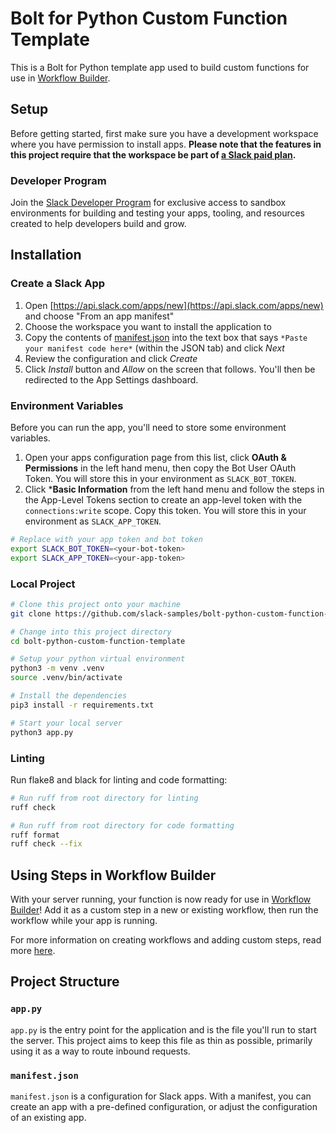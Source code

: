 # Bolt for Python Custom Function Template

This is a Bolt for Python template app used to build custom functions for use in
[Workflow Builder](https://api.slack.com/start#workflow-builder).

## Setup

Before getting started, first make sure you have a development workspace where
you have permission to install apps. **Please note that the features in this
project require that the workspace be part of
[a Slack paid plan](https://slack.com/pricing).**

### Developer Program

Join the [Slack Developer Program](https://api.slack.com/developer-program) for
exclusive access to sandbox environments for building and testing your apps,
tooling, and resources created to help developers build and grow.

## Installation

### Create a Slack App

1. Open [https://api.slack.com/apps/new](https://api.slack.com/apps/new) and
   choose "From an app manifest"
2. Choose the workspace you want to install the application to
3. Copy the contents of [manifest.json](./manifest.json) into the text box that
   says `*Paste your manifest code here*` (within the JSON tab) and click _Next_
4. Review the configuration and click _Create_
5. Click _Install_ button and _Allow_ on the screen that follows. You'll then be
   redirected to the App Settings dashboard.

### Environment Variables

Before you can run the app, you'll need to store some environment variables.

1. Open your apps configuration page from this list, click **OAuth &
   Permissions** in the left hand menu, then copy the Bot User OAuth Token. You
   will store this in your environment as `SLACK_BOT_TOKEN`.
2. Click ***Basic Information** from the left hand menu and follow the steps in
   the App-Level Tokens section to create an app-level token with the
   `connections:write` scope. Copy this token. You will store this in your
   environment as `SLACK_APP_TOKEN`.

```zsh
# Replace with your app token and bot token
export SLACK_BOT_TOKEN=<your-bot-token>
export SLACK_APP_TOKEN=<your-app-token>
```

### Local Project

```zsh
# Clone this project onto your machine
git clone https://github.com/slack-samples/bolt-python-custom-function-template.git

# Change into this project directory
cd bolt-python-custom-function-template

# Setup your python virtual environment
python3 -m venv .venv
source .venv/bin/activate

# Install the dependencies
pip3 install -r requirements.txt

# Start your local server
python3 app.py
```

### Linting

Run flake8 and black for linting and code formatting:

```zsh
# Run ruff from root directory for linting
ruff check

# Run ruff from root directory for code formatting
ruff format
ruff check --fix
```

## Using Steps in Workflow Builder

With your server running, your function is now ready for use in
[Workflow Builder](https://api.slack.com/start#workflow-builder)! Add it as a
custom step in a new or existing workflow, then run the workflow while your app
is running.

For more information on creating workflows and adding custom steps, read more
[here](https://slack.com/help/articles/17542172840595-Create-a-new-workflow-in-Slack).

## Project Structure

### `app.py`

`app.py` is the entry point for the application and is the file you'll run to
start the server. This project aims to keep this file as thin as possible,
primarily using it as a way to route inbound requests.

### `manifest.json`

`manifest.json` is a configuration for Slack apps. With a manifest, you can
create an app with a pre-defined configuration, or adjust the configuration of
an existing app.
